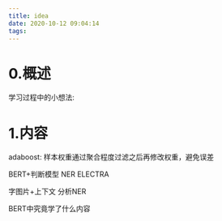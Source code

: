```yaml
---
title: idea
date: 2020-10-12 09:04:14
tags:
---
```

# 0.概述
学习过程中的小想法:

# 1.内容

adaboost: 样本权重通过聚合程度过滤之后再修改权重，避免误差

BERT+判断模型 NER ELECTRA

字图片+上下文 分析NER

BERT中究竟学了什么内容


